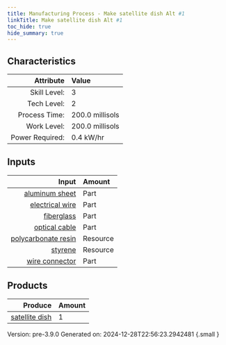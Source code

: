 ```yaml
---
title: Manufacturing Process - Make satellite dish Alt #1
linkTitle: Make satellite dish Alt #1
toc_hide: true
hide_summary: true
---
```



## Characteristics

| Attribute      | Value |
|--------:|:------|
|Skill Level:|3|
|Tech Level:|2|
|Process Time:|200.0 millisols|
|Work Level:|200.0 millisols|
|Power Required:|0.4 kW/hr|

## Inputs

| Input      | Amount |
|--------:|:------|
|[aluminum sheet](/docs/definitions/part/aluminum-sheet)|Part|1|
|[electrical wire](/docs/definitions/part/electrical-wire)|Part|3|
|[fiberglass](/docs/definitions/part/fiberglass)|Part|1|
|[optical cable](/docs/definitions/part/optical-cable)|Part|2|
|[polycarbonate resin](/docs/definitions/resource/polycarbonate-resin)|Resource|0.5 kg|
|[styrene](/docs/definitions/resource/styrene)|Resource|0.5 kg|
|[wire connector](/docs/definitions/part/wire-connector)|Part|4|

## Products


| Produce      | Amount |
|--------:|:------|
|[satellite dish](/docs/definitions/part/satellite-dish)|1|


Version: pre-3.9.0 Generated on: 2024-12-28T22:56:23.2942481
{.small }

